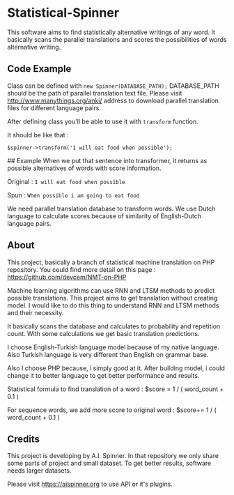 # Statistical-Spinner
This software aims to find statistically alternative writings of any word. It basically scans the parallel translations and scores the possibilities of words alternative writing.

## Code Example
Class can be defined with ```new Spinner(DATABASE_PATH);```
DATABASE_PATH should be the path of parallel translation text file. Please visit http://www.manythings.org/anki/ address to download parallel translation files for different language pairs.

After defining class you'll be able to use it with ```transform``` function.

It should be like that :

```$spinner->transform('I will eat food when possible');```

## Example
When we put that sentence into transformer, it returns as possible alternatives of words with score information.

Original : 
```I will eat food when possible```

Spun :
```When possible i am going to eat food```

We need parallel translation database to transform words. We use Dutch language to calculate scores because of similarity of English-Dutch language pairs.

## About
This project, basically a branch of statistical machine translation on PHP repository. You could find more detail on this page : https://github.com/devcem/NMT-on-PHP

Machine learning algorithms can use RNN and LTSM methods to predict possible translations. This project aims to get translation without creating model. I would like to do this thing to understand RNN and LTSM methods and their necessity.

It basically scans the database and calculates to probability and repetition count. With some calculations we get basic translation predictions.

I choose English-Turkish language model because of my native language. Also Turkish language is very different than English on grammar base.

Also I choose PHP because, i simply good at it. After building model, i could change it to better language to get better performance and results.

Statistical formula to find translation of a word : $score = 1 / ( word_count + 0.1 )

For sequence words, we add more score to original word : $score+= 1 / ( word_count + 0.1 )

## Credits
This project is developing by A.I. Spinner. In that repository we only share some parts of project and small dataset. To get better results, software needs larger datasets.

Please visit https://aispinner.org to use API or it's plugins.